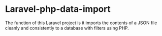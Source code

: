 # Laravel-php-data-import
The function of this Laravel project is it imports the contents of a JSON file cleanly and consistently to a database with filters using PHP.
